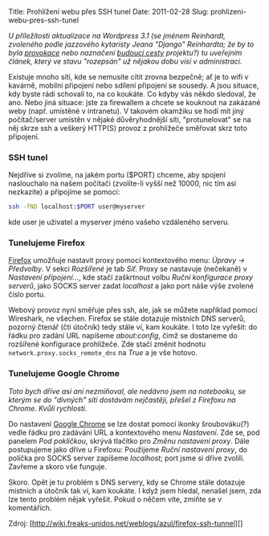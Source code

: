 Title: Prohlížení webu přes SSH tunel
Date: 2011-02-28
Slug: prohlizeni-webu-pres-ssh-tunel

*U příležitosti aktualizace na Wordpress 3.1 (se jménem Reinhardt,
zvoleného podle jazzového kytaristy Jeana "Django" Reinhardta; že by
to byla [provokace][] nebo naznačení [budoucí cesty][] projektu?) tu
uveřejním článek, který ve stavu "rozepsán" už nějakou dobu visí v
administraci.*

Existuje mnoho sítí, kde se nemusíte cítit zrovna bezpečně; ať je to
wifi v kavárně, mobilní připojení nebo sdílení připojení se sousedy. A
jsou situace, kdy byste rádi schovali to, na co koukáte. Co kdyby vás
někdo sledoval, že ano. Nebo jiná situace: jste za firewallem a chcete
se kouknout na zakázané weby (např. umístěné v intranetu). V takovém
okamžiku se hodí mít jiný počítač/server umístěn v nějaké důvěryhodnější
síti, "protunelovat" se na něj skrze ssh a veškerý HTTP(S) provoz z
prohlížeče směřovat skrz toto připojení.  

### SSH tunel

Nejdříve si zvolíme, na jakém portu ($PORT) chceme, aby spojení
naslouchalo na našem počítači (zvolíte-li vyšší než 10000, nic tím asi
nezkazíte) a připojíme se pomocí:

```bash
ssh -fND localhost:$PORT user@myserver
```

kde user je uživatel a myserver jméno vašeho vzdáleného serveru.

### Tunelujeme Firefox

[Firefox][] umožňuje nastavit proxy pomocí kontextového menu: *Úpravy
-\> Předvolby*. V sekci *Rozšířené* je tab *Síť*. Proxy se nastavuje
(nečekaně) v *Nastavení připojení...*, kde stačí zaškrtnout volbu *Ruční
konfigurace proxy serverů*, jako SOCKS server zadat *localhost* a jako
port náše výše zvolené číslo portu.

Webový provoz nyní směřuje přes ssh, ale, jak se můžete například pomocí
Wireshark, ne všechen. Firefox se stále dotazuje místních DNS serverů,
pozorný čtenář (čti útočník) tedy stále ví, kam koukáte. I toto lze
vyřešit: do řádku pro zadání URL napíšeme *about:config*, čímž se
dostaneme do rozšířené konfigurace prohlížeče. Zde stačí změnit hodnotu
`network.proxy.socks_remote_dns` na *True* a je vše hotovo.

### Tunelujeme Google Chrome

*Toto bych dříve asi ani nezmiňoval, ale nedávno jsem na notebooku, se
kterým se do "divných" sítí dostávám nejčastěji, přešel z Firefoxu na
Chrome. Kvůli rychlosti.*

Do nastavení [Google Chrome][] se lze dostat pomocí ikonky šroubováku(?)
vedle řádku pro zadávání URL a kontextového menu *Nastavení*. Zde se,
pod panelem *Pod pokličkou*, skrývá tlačítko pro *Změnu nastavení
proxy*. Dále postupujeme jako dříve u Firefoxu: Použijeme *Ruční
nastavení proxy*, do políčka pro SOCKS server zapíšeme *localhost*; port
jsme si dříve zvolili. Zavřeme a skoro vše funguje.

Skoro. Opět je tu problém s DNS servery, kdy se Chrome stále dotazuje
místních a útočník tak ví, kam koukáte. I když jsem hledal, nenašel
jsem, zda lze tento problém nějak vyřešit. Pokud o něčem víte, zmiňte se
v komentářích.

Zdroj: [http://wiki.freaks-unidos.net/weblogs/azul/firefox-ssh-tunnel][]

  [provokace]: http://www.djangoproject.com/
  [budoucí cesty]: http://www.google.cz/search?q=django+blog+howto
  [Firefox]: http://firefox.mozilla.cz/
  [Google Chrome]: http://www.google.com/chrome
  [http://wiki.freaks-unidos.net/weblogs/azul/firefox-ssh-tunnel]: http://wiki.freaks-unidos.net/weblogs/azul/firefox-ssh-tunnel
